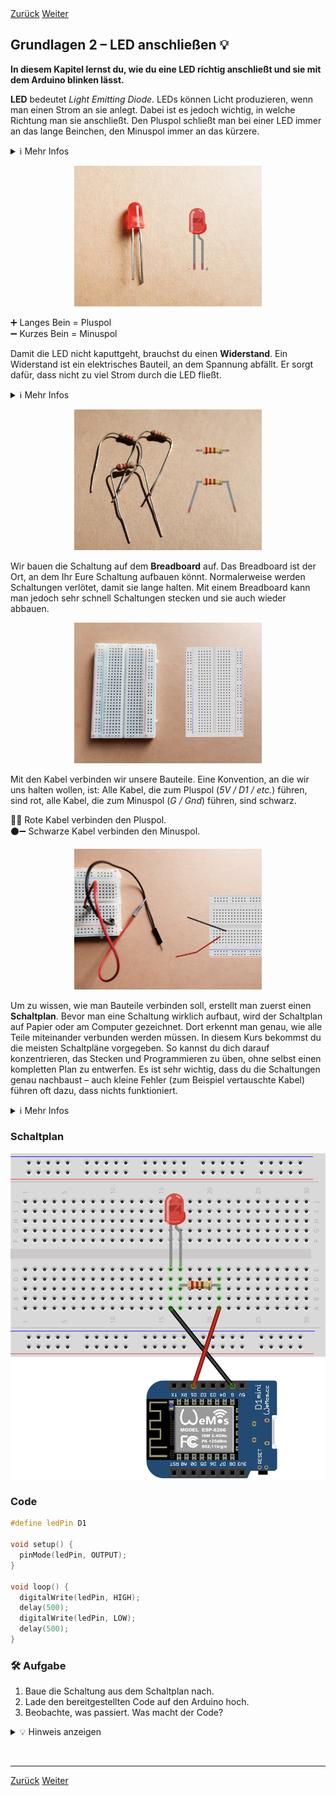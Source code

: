 <link rel="stylesheet" href="assets/css/custom.css?v=2">

<div class="nav-container">
  <a href="Grundlagen1" class="button">Zurück</a>
  <a href="Grundlagen3" class="button">Weiter</a>
</div>

## Grundlagen 2 – LED anschließen 💡

**In diesem Kapitel lernst du, wie du eine LED richtig anschließt und sie mit dem Arduino blinken lässt.**

**LED** bedeutet *Light Emitting Diode*. LEDs können Licht produzieren, wenn man einen Strom an sie anlegt. Dabei ist es jedoch wichtig, in welche Richtung man sie anschließt. Den Pluspol schließt man bei einer LED immer an das lange Beinchen, den Minuspol immer an das kürzere.

<details>
<summary>ℹ️ Mehr Infos</summary>
<p>
LEDs bestehen aus einem speziellen Halbleitermaterial, das Strom nur in eine Richtung durchlässt. Fließt der Strom in dieser Richtung, regt er Elektronen an. Dabei wird Energie in Form von Licht frei. Deshalb muss man beim Anschließen auf die Polung achten: Das lange Bein ist der Pluspol (Anode), das kurze Bein der Minuspol (Kathode). Die erste praktische LED wurde 1962 von Nick Holonyak Jr. entwickelt. Anfangs leuchteten LEDs nur rot, später kamen grüne, gelbe und blaue Varianten hinzu. Heute sind LEDs in fast allen elektronischen Geräten zu finden, weil sie sehr wenig Strom verbrauchen und extrem langlebig sind.
</p>
</details>

<p align="center">
  <img src="img/LED_plus_minus.jpg" width="300" class="rounded" alt="LED.">
</p>

<div class="merkbox">
➕ Langes Bein = Pluspol <br>
➖ Kurzes Bein = Minuspol
</div>

Damit die LED nicht kaputtgeht, brauchst du einen **Widerstand**. Ein Widerstand ist ein elektrisches Bauteil, an dem Spannung abfällt. Er sorgt dafür, dass nicht zu viel Strom durch die LED fließt.

<details>
<summary>ℹ️ Mehr Infos</summary>
<p>
Ein Widerstand ist ein Bauteil, das den Stromfluss begrenzt. Man kann sich das vorstellen wie eine enge Stelle in einem Wasserschlauch: Der Strom wird „gebremst“. Jede LED verträgt nur eine bestimmte Stromstärke, sonst wird sie zu heiß und geht kaputt. Deshalb setzen wir den Widerstand in Serie mit der LED. Je größer der Widerstandswert (in Ohm), desto weniger Strom kann fließen. Gleichzeitig fällt an einem Widerstand ein Teil der Spannung ab – das bedeutet, dass hinter dem Widerstand weniger Spannung bei der LED ankommt. So kann man sicherstellen, dass die LED genau richtig leuchtet, ohne Schaden zu nehmen.
</p>
</details>

<p align="center">
  <img src="img/widerstand.jpg" width="300" class="rounded" alt="Widerstand.">
</p>

Wir bauen die Schaltung auf dem **Breadboard** auf. Das Breadboard ist der Ort, an dem Ihr Eure Schaltung aufbauen könnt. Normalerweise werden Schaltungen verlötet, damit sie lange halten. Mit einem Breadboard kann man jedoch sehr schnell Schaltungen stecken und sie auch wieder abbauen.

<p align="center">
  <img src="img/breadboard.jpg" width="300" class="rounded" alt="Breadboard.">
</p>

Mit den Kabel verbinden wir unsere Bauteile. Eine Konvention, an die wir uns halten wollen, ist: Alle Kabel, die zum Pluspol (*5V / D1 / etc.*) führen, sind rot, alle Kabel, die zum Minuspol (*G / Gnd*) führen, sind schwarz.

<div class="merkbox">
🔴➕ Rote Kabel verbinden den Pluspol.<br>
⚫➖ Schwarze Kabel verbinden den Minuspol.
</div>

<p align="center">
  <img src="img/kabel_plus_minus.jpg" width="300" class="rounded" alt="Kabel.">
</p>

Um zu wissen, wie man Bauteile verbinden soll, erstellt man zuerst einen **Schaltplan**. Bevor man eine Schaltung wirklich aufbaut, wird der Schaltplan auf Papier oder am Computer gezeichnet. Dort erkennt man genau, wie alle Teile miteinander verbunden werden müssen. In diesem Kurs bekommst du die meisten Schaltpläne vorgegeben. So kannst du dich darauf konzentrieren, das Stecken und Programmieren zu üben, ohne selbst einen kompletten Plan zu entwerfen. Es ist sehr wichtig, dass du die Schaltungen genau nachbaust – auch kleine Fehler (zum Beispiel vertauschte Kabel) führen oft dazu, dass nichts funktioniert.

<details>
<summary>ℹ️ Mehr Infos</summary>
<p>
Ein Schaltplan ist wie eine <strong>Landkarte für Elektronik</strong>. Er zeigt genau, welche Bauteile verwendet werden – zum Beispiel LEDs, Widerstände oder Taster – und wie diese miteinander verbunden sind. Außerdem erkennt man im Schaltplan, welche Anschlüsse an Plus oder Minus angeschlossen werden und welche Pins des Arduino genutzt werden. Meistens verwendet man für Bauteile bestimmte Symbole: Eine LED wird oft als Kreis mit kleinen Zacken dargestellt, ein Widerstand als Zickzack-Linie und Kabelverbindungen als einfache Striche mit Punkten an den Verknüpfungen. In professionellen Projekten werden Schaltpläne vor dem Aufbau sehr sorgfältig geprüft, damit nichts falsch angeschlossen wird oder Bauteile kaputtgehen. Ein guter Schaltplan hilft also, Fehler zu vermeiden und die Schaltung sicher und richtig aufzubauen.
</p>
</details>

### Schaltplan

<div class="schaltplan-box">
  <img src="img/Schaltung_g2.jpg" alt="Schaltplan LED">
</div>

### Code

```cpp
#define ledPin D1

void setup() {
  pinMode(ledPin, OUTPUT);
}

void loop() {
  digitalWrite(ledPin, HIGH);
  delay(500);
  digitalWrite(ledPin, LOW);
  delay(500);
}
```

<div class="aufgabe">
<h3>🛠️ Aufgabe</h3>
<ol>
  <li>Baue die Schaltung aus dem Schaltplan nach.</li>
  <li>Lade den bereitgestellten Code auf den Arduino hoch.</li>
  <li>Beobachte, was passiert. Was macht der Code?</li>
</ol>
</div>

<details>
<summary>💡 Hinweis anzeigen</summary>
<p><em>Wenn du nichts beobachten kannst, überprüfe bitte deine Schaltung.</em></p>
</details>

<p class="spacing-1">&nbsp;</p>

---

<div class="nav-container">
  <a href="Grundlagen1" class="button">Zurück</a>
  <a href="Grundlagen3" class="button">Weiter</a>
</div>
